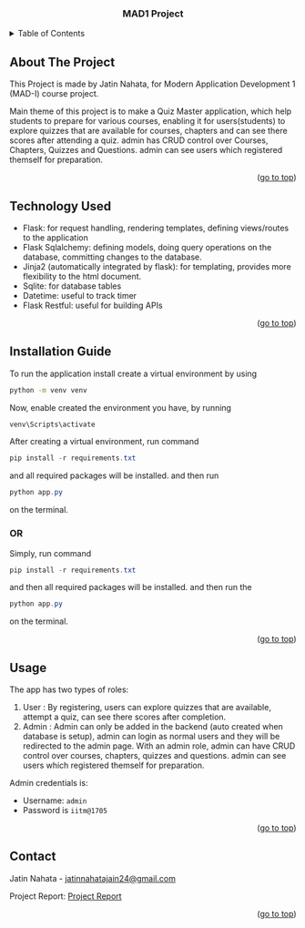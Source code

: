 <h3 align="center">MAD1 Project </h3>
</div>

<details>
  <summary>Table of Contents</summary>
  <ol>
    <li>
      <a href="#about-the-project">About The Project</a>
    </li>
    <li>
      <a href="#technology-used">Technology-Used</a>
    </li>
    <li>
      <a href="#installation-guide">Installation Guide</a>
    </li>
    <li><a href="#usage">Usage of application</a></li>
    <li><a href="#contact">Contact</a></li>
  </ol>
</details>

## About The Project

This Project is made by Jatin Nahata,
for Modern Application Development 1 (MAD-I) course project.

Main theme of this project is to make a Quiz Master application, 
which help students to prepare for various courses,
enabling it for users(students) to explore quizzes that are available for
courses, chapters and can see there scores after attending a quiz.
admin has CRUD control over Courses, Chapters, Quizzes and Questions.
admin can see users which registered themself for preparation.

<p align="right">(<a href="#readme">go to top</a>)</p>

## Technology Used

* Flask: for request handling, rendering templates, defining views/routes to the application
* Flask Sqlalchemy: defining models, doing query operations on the database, committing changes to the database.
* Jinja2 (automatically integrated by flask): for templating, provides more flexibility to the html document.
* Sqlite: for database tables
* Datetime:  useful to track timer
* Flask Restful: useful for building APIs


<p align="right">(<a href="#readme">go to top</a>)</p>

## Installation Guide

To run the application install create a virtual environment by using
```bash
python -m venv venv
```
Now, enable created the environment you have, by running 
```powershell
venv\Scripts\activate
```
After creating a virtual environment, run command
```powershell
pip install -r requirements.txt
```
and all required packages will be installed. and then run
```powershell
python app.py
````
on the terminal. 
<h3><b>OR</b></h3>

Simply, run command
```powershell
pip install -r requirements.txt
```
and then all required packages will be installed. and then run the
``` powershell
python app.py
```
on the terminal. 

<p align="right">(<a href="#readme">go to top</a>)</p>

## Usage

The app has two types of roles:
1. User : By registering, users can explore quizzes that are available, attempt a quiz, can see there scores after completion.
2. Admin : Admin can only be added in the backend (auto created when database is setup), admin can login as normal users and they will be redirected to the admin page. With an admin role, admin can have CRUD control over courses, chapters, quizzes and questions.
admin can see users which registered themself for preparation.

Admin credentials is:
- Username: ```admin``` 
- Password is ```iitm@1705```

<p align="right">(<a href="#readme">go to top</a>)</p>

## Contact

Jatin Nahata - jatinnahatajain24@gmail.com

Project Report: [Project Report](https://github.com/coderadvikjain/quiz_master_v1/blob/main/Project%20Report.pdf)

<p align="right">(<a href="#readme">go to top</a>)</p>
